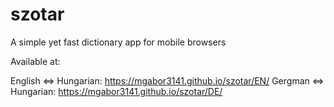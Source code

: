# szotar
A simple yet fast dictionary app for mobile browsers

Available at:

English ⇔ Hungarian: https://mgabor3141.github.io/szotar/EN/
Gergman ⇔ Hungarian: https://mgabor3141.github.io/szotar/DE/
